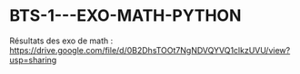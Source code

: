 # BTS-1---EXO-MATH-PYTHON
Résultats des exo de math : https://drive.google.com/file/d/0B2DhsTOOt7NgNDVQYVQ1clkzUVU/view?usp=sharing
